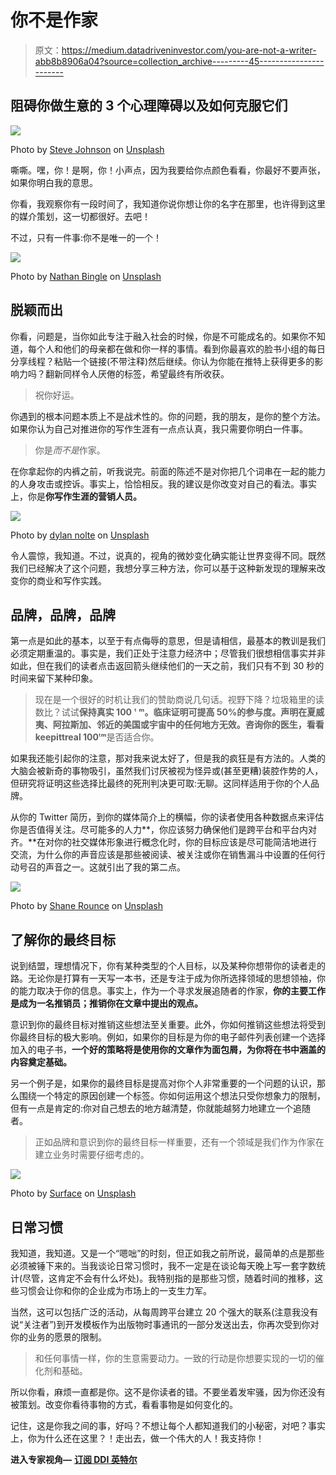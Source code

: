 # 你不是作家

> 原文：<https://medium.datadriveninvestor.com/you-are-not-a-writer-abb8b8906a04?source=collection_archive---------45----------------------->

## 阻碍你做生意的 3 个心理障碍以及如何克服它们

![](img/06e4cd0ded950b30c2d5e3d25dfeddbb.png)

Photo by [Steve Johnson](https://unsplash.com/@steve_j?utm_source=medium&utm_medium=referral) on [Unsplash](https://unsplash.com?utm_source=medium&utm_medium=referral)

嘶嘶。嘿，你！是啊，你！小声点，因为我要给你点颜色看看，你最好不要声张，如果你明白我的意思。

你看，我观察你有一段时间了，我知道你说你想让你的名字在那里，也许得到这里的媒介策划，这一切都很好。去吧！

不过，只有一件事:你不是唯一的一个！

![](img/afdd21b70ab38d1b4c867d1466e5a452.png)

Photo by [Nathan Bingle](https://unsplash.com/@nathangbingle?utm_source=medium&utm_medium=referral) on [Unsplash](https://unsplash.com?utm_source=medium&utm_medium=referral)

## 脱颖而出

你看，问题是，当你如此专注于融入社会的时候，你是不可能成名的。如果你不知道，每个人和他们的母亲都在做和你一样的事情。看到你最喜欢的脸书小组的每日分享线程？粘贴一个链接(不带注释)然后继续。你认为你能在推特上获得更多的影响力吗？翻新同样令人厌倦的标签，希望最终有所收获。

> 祝你好运。

你遇到的根本问题本质上不是战术性的。你的问题，我的朋友，是你的整个方法。如果你认为自己对推进你的写作生涯有一点点认真，我只需要你明白一件事。

> 你是*而不是*作家。

在你拿起你的内裤之前，听我说完。前面的陈述不是对你把几个词串在一起的能力的人身攻击或控诉。事实上，恰恰相反。我的建议是你改变对自己的看法。事实上，你是**你写作生涯的营销人员。**

![](img/b03ca4b785d9756919d2dba18f2e5dc5.png)

Photo by [dylan nolte](https://unsplash.com/@dylan_nolte?utm_source=medium&utm_medium=referral) on [Unsplash](https://unsplash.com?utm_source=medium&utm_medium=referral)

令人震惊，我知道。不过，说真的，视角的微妙变化确实能让世界变得不同。既然我们已经解决了这个问题，我想分享三种方法，你可以基于这种新发现的理解来改变你的商业和写作实践。

## 品牌，品牌，品牌

第一点是如此的基本，以至于有点侮辱的意思，但是请相信，最基本的教训是我们必须定期重温的。事实是，我们正处于注意力经济中；尽管我们很想相信事实并非如此，但在我们的读者点击返回箭头继续他们的一天之前，我们只有不到 30 秒的时间来留下某种印象。

> 现在是一个很好的时机让我们的赞助商说几句话。视野下降？垃圾箱里的读数比？试试**保持真实 100** ᵗ **ᵐ。**临床证明可提高 50%的参与度。声明在夏威夷、阿拉斯加、邻近的美国或宇宙中的任何地方无效。咨询你的医生，看看**keepittreal 100**ᵗ**ᵐ**是否适合你。

如果我还能引起你的注意，那对我来说太好了，但是我的疯狂是有方法的。人类的大脑会被新奇的事物吸引，虽然我们讨厌被视为怪异或(甚至更糟)装腔作势的人，但研究将证明这些选择比最终的死刑判决更可取:无聊。这同样适用于你的个人品牌。

从你的 Twitter 简历，到你的媒体简介上的横幅，你的读者使用各种数据点来评估你是否值得关注。尽可能多的人力**，你应该努力确保他们是跨平台和平台内对齐。**在对你的社交媒体形象进行概念化时，你的目标应该是尽可能简洁地进行交流，为什么你的声音应该是那些被阅读、被关注或你在销售漏斗中设置的任何行动号召的声音之一。这就引出了我的第二点。

![](img/6db3a22aa133cdfe3122f293c523d5d9.png)

Photo by [Shane Rounce](https://unsplash.com/@shanerounce?utm_source=medium&utm_medium=referral) on [Unsplash](https://unsplash.com?utm_source=medium&utm_medium=referral)

## 了解你的最终目标

说到结盟，理想情况下，你有某种类型的个人目标，以及某种你想带你的读者走的路。无论你是打算有一天写一本书，还是专注于成为你所选择领域的思想领袖，你的能力取决于你的信息。事实上，作为一个寻求发展追随者的作家，**你的主要工作是成为一名推销员；推销你在文章中提出的观点。**

意识到你的最终目标对推销这些想法至关重要。此外，你如何推销这些想法将受到你最终目标的极大影响。例如，如果你的目标是为你的电子邮件列表创建一个选择加入的电子书，**一个好的策略将是使用你的文章作为面包屑，为你将在书中涵盖的内容奠定基础。**

另一个例子是，如果你的最终目标是提高对你个人非常重要的一个问题的认识，那么围绕一个特定的原因创建一个标签。你如何运用这个想法只受你想象力的限制，但有一点是肯定的:你对自己想去的地方越清楚，你就能越努力地建立一个追随者。

> 正如品牌和意识到你的最终目标一样重要，还有一个领域是我们作为作家在建立业务时需要仔细考虑的。

![](img/81bda124bd361d0e04d7cbfd6c216f04.png)

Photo by [Surface](https://unsplash.com/@surface?utm_source=medium&utm_medium=referral) on [Unsplash](https://unsplash.com?utm_source=medium&utm_medium=referral)

## 日常习惯

我知道，我知道。又是一个“嗯咄”的时刻，但正如我之前所说，最简单的点是那些必须被锤下来的。当我谈论日常习惯时，我不一定是在谈论每天晚上写一套字数统计(尽管，这肯定不会有什么坏处)。我特别指的是那些习惯，随着时间的推移，这些习惯会让你和你的企业成为市场上的一支生力军。

当然，这可以包括广泛的活动，从每周跨平台建立 20 个强大的联系(注意我没有说“关注者”)到开发模板作为出版物时事通讯的一部分发送出去，你再次受到你对你的业务的愿景的限制。

> 和任何事情一样，你的生意需要动力。一致的行动是你想要实现的一切的催化剂和基础。

所以你看，麻烦一直都是你。这不是你读者的错。不要坐着发牢骚，因为你还没有被策划。改变你看待事物的方式，看看事物是如何变化的。

记住，这是你我之间的事，好吗？不想让每个人都知道我们的小秘密，对吧？事实上，你为什么还在这里？！走出去，做一个伟大的人！我支持你！

**进入专家视角—** [**订阅 DDI 英特尔**](https://datadriveninvestor.com/ddi-intel)